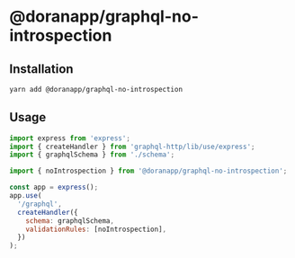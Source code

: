 # @doranapp/graphql-no-introspection

## Installation

```bash
yarn add @doranapp/graphql-no-introspection
```

## Usage


```javascript
import express from 'express';
import { createHandler } from 'graphql-http/lib/use/express';
import { graphqlSchema } from './schema';

import { noIntrospection } from '@doranapp/graphql-no-introspection';

const app = express();
app.use(
  '/graphql',
  createHandler({
    schema: graphqlSchema,
    validationRules: [noIntrospection],
  })
);
```
